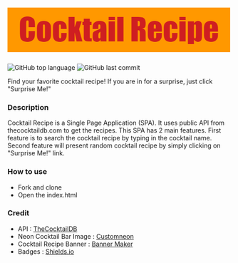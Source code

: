 # ![](Cocktail_Recipe_Banner.png) 
![GitHub top language](https://img.shields.io/github/languages/top/thyoon515/phase-1-project)
![GitHub last commit](https://img.shields.io/github/last-commit/thyoon515/phase-1-project)

Find your favorite cocktail recipe! 
If you are in for a surprise, just click "Surprise Me!"

### Description

Cocktail Recipe is a Single Page Application (SPA). It uses public API from thecocktaildb.com to get the recipes. This SPA has 2 main features. First feature is to search the cocktail recipe by typing in the cocktail name. Second feature will present random cocktail recipe by simply clicking on "Surprise Me!" link.

### How to use
* Fork and clone
* Open the index.html


### Credit
- API : [TheCocktailDB](https://https://www.thecocktaildb.com/api.php)
- Neon Cocktail Bar Image : [Customneon](https://customneon.com/media/catalog/product/cache/1d858328874ebd6a1883e32a918ffc61/c/o/cocktail-glass-turnedon-customneon.jpg)
- Cocktail Recipe Banner : [Banner Maker](https://banner.godori.dev)
- Badges : [Shields.io](http://shields.io)
